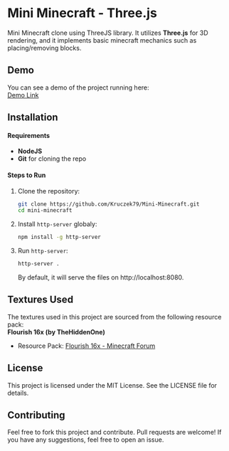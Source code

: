 # Mini Minecraft - Three.js

Mini Minecraft clone using ThreeJS library. It utilizes **Three.js** for 3D rendering, and it implements basic minecraft mechanics such as placing/removing blocks.

## Demo

You can see a demo of the project running here:  
[Demo Link](https://kruczek79.github.io/Mini-Minecraft/)

## Installation

#### Requirements

- **NodeJS**
- **Git** for cloning the repo

#### Steps to Run

1. Clone the repository:

   ```bash
   git clone https://github.com/Kruczek79/Mini-Minecraft.git
   cd mini-minecraft
   ```

2. Install `http-server` globaly:

   ```bash
   npm install -g http-server
   ```

3. Run `http-server`:
   ```bash
   http-server .
   ```
   By default, it will serve the files on http://localhost:8080.

## Textures Used

The textures used in this project are sourced from the following resource pack:  
**Flourish 16x (by TheHiddenOne)**

- Resource Pack: [Flourish 16x - Minecraft Forum](https://www.minecraftforum.net/forums/mapping-and-modding-java-edition/resource-packs/1245961-16x-1-7-4-wip-flourish)

## License

This project is licensed under the MIT License. See the LICENSE file for details.

## Contributing

Feel free to fork this project and contribute. Pull requests are welcome! If you have any suggestions, feel free to open an issue.
